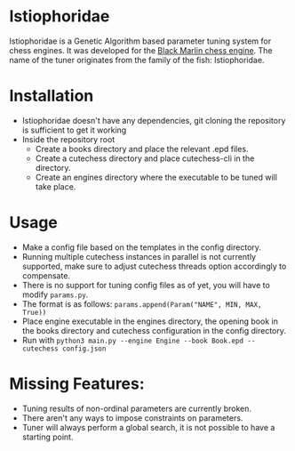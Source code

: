 # Istiophoridae

Istiophoridae is a Genetic Algorithm based parameter tuning system for chess engines.
It was developed for the [Black Marlin chess engine](https://github.com/jnlt3/blackmarlin).
The name of the tuner originates from the family of the fish: Istiophoridae.

# Installation

- Istiophoridae doesn't have any dependencies, git cloning the repository is sufficient to get it working
- Inside the repository root
  - Create a books directory and place the relevant .epd files.
  - Create a cutechess directory and place cutechess-cli in the directory.
  - Create an engines directory where the executable to be tuned will take place.

# Usage

- Make a config file based on the templates in the config directory.
- Running multiple cutechess instances in parallel is not currently supported, make sure to adjust cutechess threads option accordingly to compensate.
- There is no support for tuning config files as of yet, you will have to modify `params.py`. 
- The format is as follows: `params.append(Param("NAME", MIN, MAX, True))`
- Place engine executable in the engines directory, the opening book in the books directory and cutechess configuration in the config directory. 
- Run with `python3 main.py --engine Engine --book Book.epd --cutechess config.json`

# Missing Features:

- Tuning results of non-ordinal parameters are currently broken.
- There aren't any ways to impose constraints on parameters.
- Tuner will always perform a global search, it is not possible to have a starting point.  